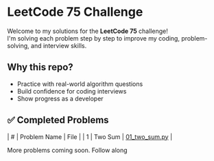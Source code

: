 # LeetCode 75 Challenge

Welcome to my solutions for the **LeetCode 75** challenge!  
I'm solving each problem step by step to improve my coding, problem-solving, and interview skills.

## Why this repo?
- Practice with real-world algorithm questions
- Build confidence for coding interviews
- Show progress as a developer

## ✅ Completed Problems

| # | Problem Name | File |
| 1 | Two Sum | [01_two_sum.py](01_two_sum.py) |

More problems coming soon. Follow along 

